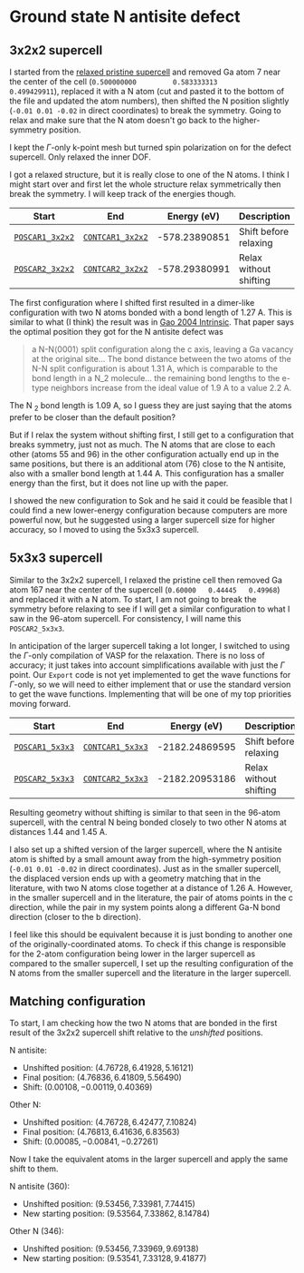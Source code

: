 # Ground state N antisite defect

## 3x2x2 supercell

I started from the [relaxed pristine supercell](../pristine/) and removed Ga atom 7 near the center of the cell (`0.500000000         0.583333313         0.499429911`), replaced it with a N atom (cut and pasted it to the bottom of the file and updated the atom numbers), then shifted the N position slightly (`-0.01 0.01 -0.02` in direct coordinates) to break the symmetry. Going to relax and make sure that the N atom doesn't go back to the higher-symmetry position. 

I kept the $\Gamma$-only k-point mesh but turned spin polarization on for the defect supercell. Only relaxed the inner DOF.

I got a relaxed structure, but it is really close to one of the N atoms. I think I might start over and first let the whole structure relax symmetrically then break the symmetry. I will keep track of the energies though. 

| Start | End | Energy (eV) | Description |
|-------|-----|-------------|-------------|
| [`POSCAR1_3x2x2`](./POSCAR1_3x2x2) | [`CONTCAR1_3x2x2`](./CONTCAR1_3x2x2) | -578.23890851 | Shift before relaxing |
| [`POSCAR2_3x2x2`](./POSCAR2_3x2x2) | [`CONTCAR2_3x2x2`](./CONTCAR2_3x2x2) | -578.29380991 | Relax without shifting |

The first configuration where I shifted first resulted in a dimer-like configuration with two N atoms bonded with a bond length of 1.27 A. This is similar to what (I think) the result was in [Gao 2004 Intrinsic](https://journals.aps.org/prb/abstract/10.1103/PhysRevB.70.245208). That paper says the optimal position they got for the N antisite defect was 
> a N-N$\langle 0001 \rangle$ split configuration along the c axis, leaving a Ga vacancy at the original site... The bond distance between the two atoms of the N-N split configuration is about 1.31 A, which is comparable to the bond length in a N$\_2$ molecule... the remaining bond lengths to the e-type neighbors increase from the ideal value of 1.9 A to a value 2.2 A.

The N$\ _2$ bond length is 1.09 A, so I guess they are just saying that the atoms prefer to be closer than the default position?

But if I relax the system without shifting first, I still get to a configuration that breaks symmetry, just not as much. The N atoms that are close to each other (atoms 55 and 96) in the other configuration actually end up in the same positions, but there is an additional atom (76) close to the N antisite, also with a smaller bond length at 1.44 A. This configuration has a smaller energy than the first, but it does not line up with the paper.

I showed the new configuration to Sok and he said it could be feasible that I could find a new lower-energy configuration because computers are more powerful now, but he suggested using a larger supercell size for higher accuracy, so I moved to using the 5x3x3 supercell.

## 5x3x3 supercell

Similar to the 3x2x2 supercell, I relaxed the pristine cell then removed Ga atom 167 near the center of the supercell (`0.60000   0.44445   0.49968`) and replaced it with a N atom. To start, I am not going to break the symmetry before relaxing to see if I will get a similar configuration to what I saw in the 96-atom supercell. For consistency, I will name this `POSCAR2_5x3x3`.

In anticipation of the larger supercell taking a lot longer, I switched to using the $\Gamma$-only compilation of VASP for the relaxation. There is no loss of accuracy; it just takes into account simplifications available with just the $\Gamma$ point. Our `Export` code is not yet implemented to get the wave functions for $\Gamma$-only, so we will need to either implement that or use the standard version to get the wave functions. Implementing that will be one of my top priorities moving forward.

| Start | End | Energy (eV) | Description |
|-------|-----|-------------|-------------|
| [`POSCAR1_5x3x3`](./POSCAR1_5x3x3) | [`CONTCAR1_5x3x3`](./CONTCAR1_5x3x3) | -2182.24869595 | Shift before relaxing |
| [`POSCAR2_5x3x3`](./POSCAR2_5x3x3) | [`CONTCAR2_5x3x3`](./CONTCAR2_5x3x3) | -2182.20953186 | Relax without shifting |

Resulting geometry without shifting is similar to that seen in the 96-atom supercell, with the central N being bonded closely to two other N atoms at distances 1.44 and 1.45 A.

I also set up a shifted version of the larger supercell, where the N antisite atom is shifted by a small amount away from the high-symmetry position (`-0.01 0.01 -0.02` in direct coordinates). Just as in the smaller supercell, the displaced version ends up with a geometry matching that in the literature, with two N atoms close together at a distance of 1.26 A. However, in the smaller supercell and in the literature, the pair of atoms points in the c direction, while the pair in my system points along a different Ga-N bond direction (closer to the b direction). 

I feel like this should be equivalent because it is just bonding to another one of the originally-coordinated atoms. To check if this change is responsible for the 2-atom configuration being lower in the larger supercell as compared to the smaller supercell, I set up the resulting configuration of the N atoms from the smaller supercell and the literature in the larger supercell. 

## Matching configuration

To start, I am checking how the two N atoms that are bonded in the first result of the 3x2x2 supercell shift relative to the *unshifted* positions. 

N antisite: 
* Unshifted position: $(4.76728, 6.41928, 5.16121)$
* Final position: $(4.76836, 6.41809, 5.56490)$
* Shift: $(0.00108, -0.00119, 0.40369)$

Other N:
* Unshifted position: $(4.76728, 6.42477, 7.10824)$
* Final position: $(4.76813, 6.41636, 6.83563)$
* Shift: $(0.00085, -0.00841, -0.27261)$

Now I take the equivalent atoms in the larger supercell and apply the same shift to them.

N antisite (360):
* Unshifted position: $(9.53456, 7.33981, 7.74415)$
* New starting position: $(9.53564, 7.33862, 8.14784)$

Other N (346):
* Unshifted position: $(9.53456, 7.33969, 9.69138)$
* New starting position: $(9.53541, 7.33128, 9.41877)$